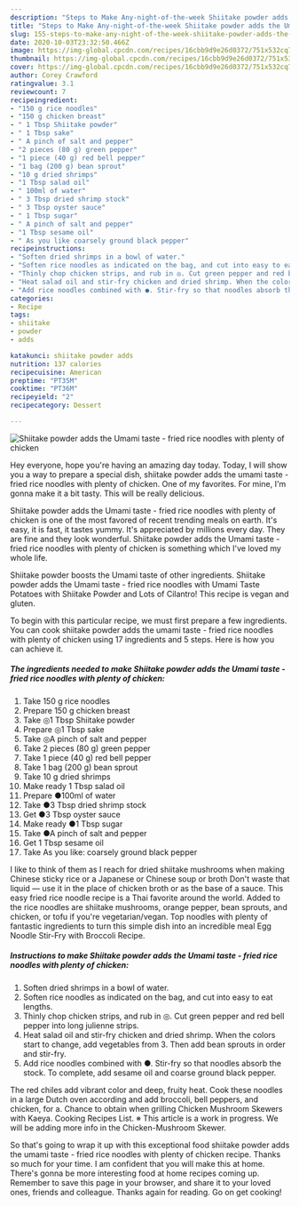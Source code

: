 ```yaml
---
description: "Steps to Make Any-night-of-the-week Shiitake powder adds the Umami taste - fried rice noodles with plenty of chicken"
title: "Steps to Make Any-night-of-the-week Shiitake powder adds the Umami taste - fried rice noodles with plenty of chicken"
slug: 155-steps-to-make-any-night-of-the-week-shiitake-powder-adds-the-umami-taste-fried-rice-noodles-with-plenty-of-chicken
date: 2020-10-03T23:32:50.466Z
image: https://img-global.cpcdn.com/recipes/16cbb9d9e26d0372/751x532cq70/shiitake-powder-adds-the-umami-taste-fried-rice-noodles-with-plenty-of-chicken-recipe-main-photo.jpg
thumbnail: https://img-global.cpcdn.com/recipes/16cbb9d9e26d0372/751x532cq70/shiitake-powder-adds-the-umami-taste-fried-rice-noodles-with-plenty-of-chicken-recipe-main-photo.jpg
cover: https://img-global.cpcdn.com/recipes/16cbb9d9e26d0372/751x532cq70/shiitake-powder-adds-the-umami-taste-fried-rice-noodles-with-plenty-of-chicken-recipe-main-photo.jpg
author: Corey Crawford
ratingvalue: 3.1
reviewcount: 7
recipeingredient:
- "150 g rice noodles"
- "150 g chicken breast"
- " 1 Tbsp Shiitake powder"
- " 1 Tbsp sake"
- " A pinch of salt and pepper"
- "2 pieces (80 g) green pepper"
- "1 piece (40 g) red bell pepper"
- "1 bag (200 g) bean sprout"
- "10 g dried shrimps"
- "1 Tbsp salad oil"
- " 100ml of water"
- " 3 Tbsp dried shrimp stock"
- " 3 Tbsp oyster sauce"
- " 1 Tbsp sugar"
- " A pinch of salt and pepper"
- "1 Tbsp sesame oil"
- " As you like coarsely ground black pepper"
recipeinstructions:
- "Soften dried shrimps in a bowl of water."
- "Soften rice noodles as indicated on the bag, and cut into easy to eat lengths."
- "Thinly chop chicken strips, and rub in ◎. Cut green pepper and red bell pepper into long julienne strips."
- "Heat salad oil and stir-fry chicken and dried shrimp. When the colors start to change, add vegetables from 3. Then add bean sprouts in order and stir-fry."
- "Add rice noodles combined with ●. Stir-fry so that noodles absorb the stock. To complete, add sesame oil and coarse ground black pepper."
categories:
- Recipe
tags:
- shiitake
- powder
- adds

katakunci: shiitake powder adds 
nutrition: 137 calories
recipecuisine: American
preptime: "PT35M"
cooktime: "PT36M"
recipeyield: "2"
recipecategory: Dessert

---
```



![Shiitake powder adds the Umami taste - fried rice noodles with plenty of chicken](https://img-global.cpcdn.com/recipes/16cbb9d9e26d0372/751x532cq70/shiitake-powder-adds-the-umami-taste-fried-rice-noodles-with-plenty-of-chicken-recipe-main-photo.jpg)

Hey everyone, hope you're having an amazing day today. Today, I will show you a way to prepare a special dish, shiitake powder adds the umami taste - fried rice noodles with plenty of chicken. One of my favorites. For mine, I'm gonna make it a bit tasty. This will be really delicious.

Shiitake powder adds the Umami taste - fried rice noodles with plenty of chicken is one of the most favored of recent trending meals on earth. It's easy, it is fast, it tastes yummy. It's appreciated by millions every day. They are fine and they look wonderful. Shiitake powder adds the Umami taste - fried rice noodles with plenty of chicken is something which I've loved my whole life.

Shiitake powder boosts the Umami taste of other ingredients. Shiitake powder adds the Umami taste - fried rice noodles with Umami Taste Potatoes with Shiitake Powder and Lots of Cilantro! This recipe is vegan and gluten.


To begin with this particular recipe, we must first prepare a few ingredients. You can cook shiitake powder adds the umami taste - fried rice noodles with plenty of chicken using 17 ingredients and 5 steps. Here is how you can achieve it.

<!--inarticleads1-->

##### The ingredients needed to make Shiitake powder adds the Umami taste - fried rice noodles with plenty of chicken:

1. Take 150 g rice noodles
1. Prepare 150 g chicken breast
1. Take  ◎1 Tbsp Shiitake powder
1. Prepare  ◎1 Tbsp sake
1. Take  ◎A pinch of salt and pepper
1. Take 2 pieces (80 g) green pepper
1. Take 1 piece (40 g) red bell pepper
1. Take 1 bag (200 g) bean sprout
1. Take 10 g dried shrimps
1. Make ready 1 Tbsp salad oil
1. Prepare  ●100ml of water
1. Take  ●3 Tbsp dried shrimp stock
1. Get  ●3 Tbsp oyster sauce
1. Make ready  ●1 Tbsp sugar
1. Take  ●A pinch of salt and pepper
1. Get 1 Tbsp sesame oil
1. Take  As you like: coarsely ground black pepper


I like to think of them as I reach for dried shiitake mushrooms when making Chinese sticky rice or a Japanese or Chinese soup or broth Don&#39;t waste that liquid — use it in the place of chicken broth or as the base of a sauce. This easy fried rice noodle recipe is a Thai favorite around the world. Added to the rice noodles are shiitake mushrooms, orange pepper, bean sprouts, and chicken, or tofu if you&#39;re vegetarian/vegan. Top noodles with plenty of fantastic ingredients to turn this simple dish into an incredible meal Egg Noodle Stir-Fry with Broccoli Recipe. 

<!--inarticleads2-->

##### Instructions to make Shiitake powder adds the Umami taste - fried rice noodles with plenty of chicken:

1. Soften dried shrimps in a bowl of water.
1. Soften rice noodles as indicated on the bag, and cut into easy to eat lengths.
1. Thinly chop chicken strips, and rub in ◎. Cut green pepper and red bell pepper into long julienne strips.
1. Heat salad oil and stir-fry chicken and dried shrimp. When the colors start to change, add vegetables from 3. Then add bean sprouts in order and stir-fry.
1. Add rice noodles combined with ●. Stir-fry so that noodles absorb the stock. To complete, add sesame oil and coarse ground black pepper.


The red chiles add vibrant color and deep, fruity heat. Cook these noodles in a large Dutch oven according and add broccoli, bell peppers, and chicken, for a. Chance to obtain when grilling Chicken Mushroom Skewers with Kaeya. Cooking Recipes List. ※ This article is a work in progress. We will be adding more info in the Chicken-Mushroom Skewer. 

So that's going to wrap it up with this exceptional food shiitake powder adds the umami taste - fried rice noodles with plenty of chicken recipe. Thanks so much for your time. I am confident that you will make this at home. There's gonna be more interesting food at home recipes coming up. Remember to save this page in your browser, and share it to your loved ones, friends and colleague. Thanks again for reading. Go on get cooking!

